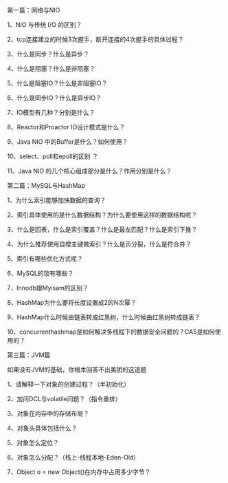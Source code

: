 
第一篇：网络与NIO

1、NIO 与传统 I/O 的区别？

2、tcp连接建立的时候3次握手，断开连接的4次握手的具体过程？

3、什么是同步？什么是异步？ 

4、什么是阻塞？什么是非阻塞？ 

5、什么是阻塞IO？什么是非阻塞IO？ 

6、什么是同步IO？什么是异步IO？ 

7、IO模型有几种？分别是什么？ 

8、Reactor和Proactor IO设计模式是什么？

9、Java NIO 中的Buffer是什么？如何使用？

10、select、poll和epoll的区别 ？

11、Java NIO 的几个核心组成部分是什么？作用分别是什么？



第二篇：MySQL与HashMap

1、为什么索引能够加快数据的查询？

2、索引具体使用的是什么数据结构？为什么要使用这样的数据结构呢？

3、什么是回表，什么是索引覆盖？什么是最左匹配？什么是索引下推？

4、为什么推荐使用自增主键做索引？什么是页分裂，什么是符合并？

5、索引有哪些优化方式呢？

6、MySQL的锁有哪些？

7、Innodb跟Myisam的区别？

8、HashMap为什么要将长度设置成2的N次幂？

9、HashMap什么时候由链表转成红黑树，什么时候由红黑树转成链表？

10、concurrenthashmap是如何解决多线程下的数据安全问题的？CAS是如何使用的？


第三篇：JVM篇

如果没有JVM的基础，你根本回答不出美团的这道题

1、请解释一下对象的创建过程？（半初始化）

2、加问DCL与volatile问题？（指令重排）

3、对象在内存中的存储布局？

4、对象头具体包括什么？

5、对象怎么定位？

6、对象怎么分配？（栈上-线程本地-Eden-Old）

7、Object o = new Object()在内存中占用多少字节？